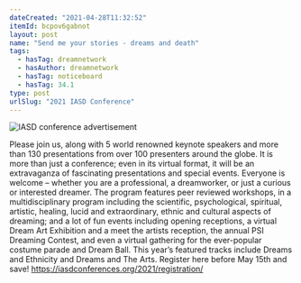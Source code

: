 ```yaml
---
dateCreated: "2021-04-28T11:32:52"
itemId: bcpov6gabnot
layout: post
name: "Send me your stories - dreams and death"
tags:
  - hasTag: dreamnetwork
  - hasAuthor: dreamnetwork
  - hasTag: noticeboard
  - hasTag: 34.1
type: post
urlSlug: "2021 IASD Conference"
---
```

![IASD conference advertisement](../images/post-bcpov6gabnot-0.jpg)

Please join us, along with 5 world renowned keynote speakers and more than 130 presentations from over 100 presenters around the globe. 
It is more than just a conference; even in its virtual format, it will be an extravaganza of fascinating presentations and special events. 
Everyone is welcome – whether you are a professional, a dreamworker, or just a curious or interested dreamer. 
The program features peer reviewed workshops, in a multidisciplinary program including the scientific, psychological, spiritual, artistic, healing, lucid and extraordinary, ethnic and cultural aspects of dreaming; and a lot of fun events including opening receptions, a virtual Dream Art Exhibition and a meet the artists reception, the annual PSI Dreaming Contest, and even a virtual gathering for the ever-popular costume parade and Dream Ball. 
This year’s featured tracks include Dreams and Ethnicity and Dreams and The Arts.
Register here before May 15th and save! https://iasdconferences.org/2021/registration/













